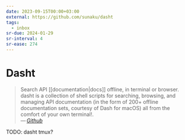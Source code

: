 ```yaml
---
date: 2023-09-15T00:00+03:00
external: https://github.com/sunaku/dasht
tags:
  - inbox
sr-due: 2024-01-29
sr-interval: 4
sr-ease: 274
---
```


# Dasht

> Search API [[documentation|docs]] offline, in terminal or browser. dasht is a
> collection of shell scripts for searching, browsing, and managing API
> documentation (in the form of 200+ offline documentation sets, courtesy of
> Dash for macOS) all from the comfort of your own terminal!.\
> — <cite>[Github](https://github.com/sunaku/dasht)</cite>

TODO: dasht tmux?

